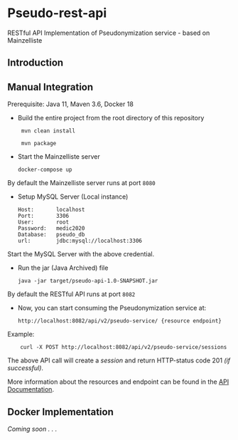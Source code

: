 # Pseudo-rest-api
RESTful API Implementation of Pseudonymization service - based on Mainzelliste

## Introduction

## Manual Integration
Prerequisite: Java 11, Maven 3.6, Docker 18
 - Build the entire project from the root directory of this repository


        mvn clean install

        mvn package
    
  - Start the Mainzelliste server
    
    
        docker-compose up
    
    
   By default the Mainzelliste server runs at port <code>8080</code>
    
  - Setup MySQL Server (Local instance)
  
  
        Host:       localhost
        Port:       3306
        User:       root
        Password:   medic2020
        Database:   pseudo_db
        url:        jdbc:mysql://localhost:3306
        
   Start the MySQL Server with the above credential.
        
  - Run the jar (Java Archived) file
  

        java -jar target/pseudo-api-1.0-SNAPSHOT.jar  

By default the RESTful API runs at port <code>8082</code>
    
  - Now, you can start consuming the Pseudonymization service at:
  
  
        http://localhost:8082/api/v2/pseudo-service/ {resource endpoint}
    
Example:

        curl -X POST http://localhost:8082/api/v2/pseudo-service/sessions
       
The above API call will create a <i>session</i> and return HTTP-status code 201 <i>(if successful)</i>.

More information about the resources and endpoint can be found in the <a href="#">API Documentation</a>.


## Docker Implementation

<i>Coming soon . . . </i>
